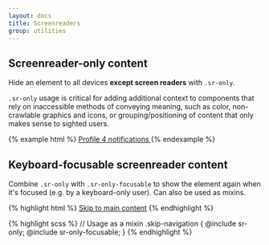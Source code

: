 ```yaml
---
layout: docs
title: Screenreaders
group: utilities
---
```


## Screenreader-only content
Hide an element to all devices **except screen readers** with `.sr-only`.

`.sr-only` usage is critical for adding additional context to components that rely on inaccessible methods of conveying meaning, such as color, non-crawlable graphics and icons, or grouping/positioning of content that only makes sense to sighted users.

{% example html %}
<a class="btn btn-primary" href="#">
  Profile <span class="badge badge-pill badge-secondary">4</span><span class="sr-only"> notifications</span>
</a>
{% endexample %}


## Keyboard-focusable screenreader content

Combine `.sr-only` with `.sr-only-focusable` to show the element again when it's focused (e.g. by a keyboard-only user). Can also be used as mixins.

{% highlight html %}
<a class="sr-only sr-only-focusable" href="#content">Skip to main content</a>
{% endhighlight %}

{% highlight scss %}
// Usage as a mixin
.skip-navigation {
  @include sr-only;
  @include sr-only-focusable;
}
{% endhighlight %}
